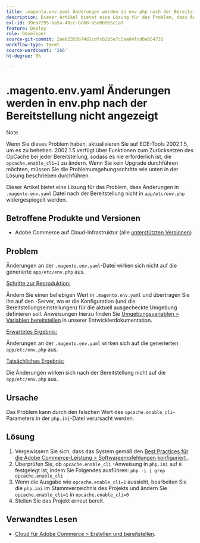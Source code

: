 ```yaml
---
title: .magento.env.yaml Änderungen werden in env.php nach der Bereitstellung nicht angezeigt
description: Dieser Artikel bietet eine Lösung für das Problem, dass Änderungen in der Datei ".magento.env.yaml“ nach der Bereitstellung nicht in app/etc/env.php widergespiegelt werden.
exl-id: 39ea7295-ba5a-40cc-bc68-a5e0b965c1a7
feature: Deploy
role: Developer
source-git-commit: 2aeb2355b74d1cdfc62b5e7c5aa04fcd0a654733
workflow-type: tm+mt
source-wordcount: '266'
ht-degree: 0%

---
```


# .magento.env.yaml Änderungen werden in env.php nach der Bereitstellung nicht angezeigt

>[!NOTE]
>
>Wenn Sie dieses Problem haben, aktualisieren Sie auf ECE-Tools 2002.1.5, um es zu beheben. 2002.1.5 verfügt über Funktionen zum Zurücksetzen des OpCache bei jeder Bereitstellung, sodass es nie erforderlich ist, die `opcache.enable_cli=1` zu ändern. Wenn Sie kein Upgrade durchführen möchten, müssen Sie die Problemumgehungsschritte wie unten in der Lösung beschrieben durchführen.

Dieser Artikel bietet eine Lösung für das Problem, dass Änderungen in `.magento.env.yaml` Datei nach der Bereitstellung nicht in `app/etc/env.php` widergespiegelt werden.

## Betroffene Produkte und Versionen

* Adobe Commerce auf Cloud-Infrastruktur (alle [unterstützten Versionen](https://magento.com/sites/default/files/magento-software-lifecycle-policy.pdf))

## Problem

Änderungen an der `.magento.env.yaml`-Datei wirken sich nicht auf die generierte `app/etc/env.php` aus.

<u>Schritte zur Reproduktion:</u>

Ändern Sie einen beliebigen Wert in `.magento.env.yaml` und übertragen Sie ihn auf den -Server, wo er die Konfiguration (und die Bereitstellungseinstellungen) für die aktuell ausgecheckte Umgebung definieren soll. Anweisungen hierzu finden Sie [Umgebungsvariablen > Variablen bereitstellen](https://experienceleague.adobe.com/de/docs/commerce-cloud-service/user-guide/configure/env/stage/variables-deploy) in unserer Entwicklerdokumentation.

<u>Erwartetes Ergebnis:</u>

Änderungen an der `.magento.env.yaml` wirken sich auf die generierten `app/etc/env.php` aus.

<u>Tatsächliches Ergebnis:</u>

Die Änderungen wirken sich nach der Bereitstellung nicht auf die `app/etc/env.php` aus.

## Ursache

Das Problem kann durch den falschen Wert des `opcache.enable_cli`-Parameters in der `php.ini`-Datei verursacht werden.

## Lösung

1. Vergewissern Sie sich, dass das System gemäß den [Best Practices für die Adobe Commerce-Leistung > Softwareempfehlungen konfiguriert ](https://experienceleague.adobe.com/de/docs/commerce-operations/performance-best-practices/software).
1. Überprüfen Sie, ob `opcache.enable_cli` -Anweisung in `php.ini` auf `0` festgelegt ist, indem Sie Folgendes ausführen: `php -i | grep opcache.enable_cli`
1. Wenn die Ausgabe wie `opcache.enable_cli=1` aussieht, bearbeiten Sie die `php.ini` im Stammverzeichnis des Projekts und ändern Sie `opcache.enable_cli=1` in `opcache.enable_cli=0`
1. Stellen Sie das Projekt erneut bereit.

## Verwandtes Lesen

* [Cloud für Adobe Commerce > Erstellen und bereitstellen](https://experienceleague.adobe.com/de/docs/commerce-cloud-service/user-guide/configure/env/configure-env-yaml).
